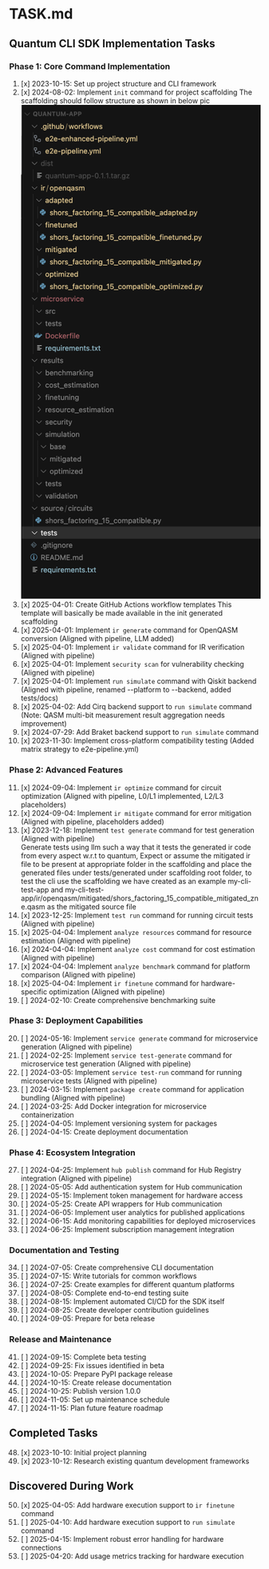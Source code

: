 # TASK.md

## Quantum CLI SDK Implementation Tasks

### Phase 1: Core Command Implementation
1. [x] 2023-10-15: Set up project structure and CLI framework
2. [x] 2024-08-02: Implement `init` command for project scaffolding
   The scaffolding should follow structure as shown in below pic
   ![Project Structure](./images/quantum-app-folder-structure.png)
3. [x] 2025-04-01: Create GitHub Actions workflow templates
   This template will basically be made available in the init generated scaffolding
4. [x] 2025-04-01: Implement `ir generate` command for OpenQASM conversion (Aligned with pipeline, LLM added)
5. [x] 2025-04-01: Implement `ir validate` command for IR verification (Aligned with pipeline)
6. [x] 2025-04-01: Implement `security scan` for vulnerability checking (Aligned with pipeline)
7. [x] 2025-04-01: Implement `run simulate` command with Qiskit backend (Aligned with pipeline, renamed --platform to --backend, added tests/docs)
8. [x] 2025-04-02: Add Cirq backend support to `run simulate` command (Note: QASM multi-bit measurement result aggregation needs improvement)
9. [x] 2024-07-29: Add Braket backend support to `run simulate` command
10. [x] 2023-11-30: Implement cross-platform compatibility testing (Added matrix strategy to e2e-pipeline.yml)

### Phase 2: Advanced Features
11. [x] 2024-09-04: Implement `ir optimize` command for circuit optimization (Aligned with pipeline, L0/L1 implemented, L2/L3 placeholders)
12. [x] 2024-09-04: Implement `ir mitigate` command for error mitigation (Aligned with pipeline, placeholders added)
13. [x] 2023-12-18: Implement `test generate` command for test generation (Aligned with pipeline)  
Generate tests using llm such a way that it tests the generated ir code from every aspect w.r.t to quantum, Expect or assume the mitigated ir file to be present at appropriate folder in the scaffolding and place the generated files under tests/generated under scaffolding root folder, to test the cli use the scaffolding we have created as an example my-cli-test-app and my-cli-test-app/ir/openqasm/mitigated/shors_factoring_15_compatible_mitigated_zne.qasm as the mitigated source file
14. [x] 2023-12-25: Implement `test run` command for running circuit tests (Aligned with pipeline)
15. [x] 2025-04-04: Implement `analyze resources` command for resource estimation (Aligned with pipeline)
16. [x] 2024-04-04: Implement `analyze cost` command for cost estimation (Aligned with pipeline)
17. [x] 2024-04-04: Implement `analyze benchmark` command for platform comparison (Aligned with pipeline)
18. [x] 2025-04-04: Implement `ir finetune` command for hardware-specific optimization (Aligned with pipeline)
19. [ ] 2024-02-10: Create comprehensive benchmarking suite

### Phase 3: Deployment Capabilities
20. [ ] 2024-05-16: Implement `service generate` command for microservice generation (Aligned with pipeline)
21. [ ] 2024-02-25: Implement `service test-generate` command for microservice test generation (Aligned with pipeline)
22. [ ] 2024-03-05: Implement `service test-run` command for running microservice tests (Aligned with pipeline)
23. [ ] 2024-03-15: Implement `package create` command for application bundling (Aligned with pipeline)
24. [ ] 2024-03-25: Add Docker integration for microservice containerization
25. [ ] 2024-04-05: Implement versioning system for packages
26. [ ] 2024-04-15: Create deployment documentation

### Phase 4: Ecosystem Integration
27. [ ] 2024-04-25: Implement `hub publish` command for Hub Registry integration (Aligned with pipeline)
28. [ ] 2024-05-05: Add authentication system for Hub communication
29. [ ] 2024-05-15: Implement token management for hardware access
30. [ ] 2024-05-25: Create API wrappers for Hub communication
31. [ ] 2024-06-05: Implement user analytics for published applications
32. [ ] 2024-06-15: Add monitoring capabilities for deployed microservices
33. [ ] 2024-06-25: Implement subscription management integration

### Documentation and Testing
34. [ ] 2024-07-05: Create comprehensive CLI documentation
35. [ ] 2024-07-15: Write tutorials for common workflows
36. [ ] 2024-07-25: Create examples for different quantum platforms
37. [ ] 2024-08-05: Complete end-to-end testing suite
38. [ ] 2024-08-15: Implement automated CI/CD for the SDK itself
39. [ ] 2024-08-25: Create developer contribution guidelines
40. [ ] 2024-09-05: Prepare for beta release

### Release and Maintenance
41. [ ] 2024-09-15: Complete beta testing
42. [ ] 2024-09-25: Fix issues identified in beta
43. [ ] 2024-10-05: Prepare PyPI package release
44. [ ] 2024-10-15: Create release documentation
45. [ ] 2024-10-25: Publish version 1.0.0
46. [ ] 2024-11-05: Set up maintenance schedule
47. [ ] 2024-11-15: Plan future feature roadmap

## Completed Tasks
48. [x] 2023-10-10: Initial project planning
49. [x] 2023-10-12: Research existing quantum development frameworks

## Discovered During Work
<!-- Add new tasks discovered during development here -->
50. [x] 2025-04-05: Add hardware execution support to `ir finetune` command
51. [ ] 2025-04-10: Add hardware execution support to `run simulate` command
52. [ ] 2025-04-15: Implement robust error handling for hardware connections
53. [ ] 2025-04-20: Add usage metrics tracking for hardware execution
